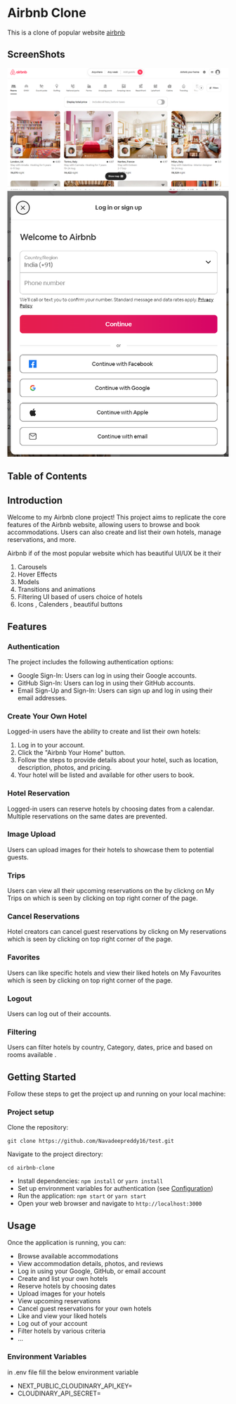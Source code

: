 # Airbnb Clone

This is a clone of popular website [airbnb](#https://www.airbnb.co.in/)


 

## ScreenShots
![Basic Logged out screen](./src/assets/logout.png)
![SignUp Modal](src/assets/Signup.png)

## Table of Contents

## Introduction

Welcome to my Airbnb clone project! This project aims to replicate the core features of the Airbnb website, allowing users to browse and book accommodations. Users can also create and list their own hotels, manage reservations, and more.

Airbnb if of the most popular website which has beautiful UI/UX be it their 
1. Carousels 
2. Hover Effects
3. Models 
4. Transitions and animations
5. Filtering UI based of users choice of hotels 
6. Icons , Calenders , beautiful buttons

## Features

### Authentication

The project includes the following authentication options:

- Google Sign-In: Users can log in using their Google accounts.
- GitHub Sign-In: Users can log in using their GitHub accounts.
- Email Sign-Up and Sign-In: Users can sign up and log in using their email addresses.

### Create Your Own Hotel

Logged-in users have the ability to create and list their own hotels:

1. Log in to your account.
2. Click the "Airbnb Your Home" button.
3. Follow the steps to provide details about your hotel, such as location, description, photos, and pricing.
4. Your hotel will be listed and available for other users to book.

### Hotel Reservation

Logged-in users can reserve hotels by choosing dates from a calendar. Multiple reservations on the same dates are prevented.

### Image Upload

Users can upload images for their hotels to showcase them to potential guests.

### Trips

Users can view all their upcoming reservations on the by clickng on My Trips on which is seen by clicking on top right corner of the page.

### Cancel Reservations

Hotel creators can cancel guest reservations  by clickng on My reservations which is seen by clicking on top right corner of the page.

### Favorites

Users can like specific hotels and view their liked hotels on My Favourites which is seen by clicking on top right corner of the page.

### Logout

Users can log out of their accounts.

### Filtering

Users can filter hotels by country, Category, dates, price and based on rooms available .

## Getting Started

Follow these steps to get the project up and running on your local machine:

### Project setup
Clone the repository:
```
git clone https://github.com/Navadeepreddy16/test.git
```

 Navigate to the project directory: 
 ```
 cd airbnb-clone
 ```

- Install dependencies: `npm install` or `yarn install`
- Set up environment variables for authentication (see [Configuration](#configuration))
- Run the application: `npm start` or `yarn start`
- Open your web browser and navigate to `http://localhost:3000`

## Usage

Once the application is running, you can:

- Browse available accommodations
- View accommodation details, photos, and reviews
- Log in using your Google, GitHub, or email account
- Create and list your own hotels
- Reserve hotels by choosing dates
- Upload images for your hotels
- View upcoming reservations
- Cancel guest reservations for your own hotels
- Like and view your liked hotels
- Log out of your account
- Filter hotels by various criteria
- ...

### Environment Variables 
in .env file fill the below environment variable
- NEXT_PUBLIC_CLOUDINARY_API_KEY=<your api key>
- CLOUDINARY_API_SECRET=<API SECRET>